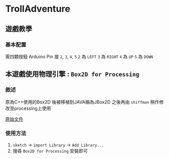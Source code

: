 # TrollAdventure

## 遊戲教學

### 基本配置

需四顆按鈕
Arduino Pin 接 `2`, `3`, `4`, `5`
`2` 為 `LEFT`
`3` 為 `RIGHT`
`4` 為 `UP`
`5` 為 `DOWN`

## 本遊戲使用物理引擎 : `Box2D for Processing`

### 敘述

原為C++使用的Box2D
後被移植到JAVA稱為JBox2D
之後再由 `shiffman` 稍作修改至processing上使用

[原始文件](https://github.com/shiffman/Box2D-for-Processing)

### 使用方法

1. `sketch` -> `import Library` -> `Add Library...`
2. 搜尋 `Box2D for Processing` 安裝即可
